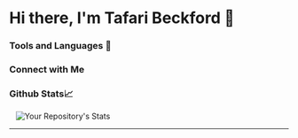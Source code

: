 # Hi there, I'm Tafari Beckford 👋

### Tools and Languages :wrench:

### Connect with Me 






### Github Stats:chart_with_upwards_trend:

 &nbsp;  &nbsp;![Your Repository's Stats](https://github-readme-stats.vercel.app/api/top-langs/?username=TafariBeckford&theme=blue-green)

---

<!--
![Your Repository's Stats](https://github-readme-stats.vercel.app/api?username=TafariBeckford&show_icons=true&theme=blue-green) 
**TafariBeckford/TafariBeckford** is a ✨ _special_ ✨ repository because its `README.md` (this file) appears on your GitHub profile.

Here are some ideas to get you started:

- 🔭 I’m currently working on ...
- 🌱 I’m currently learning ...
- 👯 I’m looking to collaborate on ...
- 🤔 I’m looking for help with ...
- 💬 Ask me about ...
- 📫 How to reach me: ...
- 😄 Pronouns: ...
- ⚡ Fun fact: ...
-->
